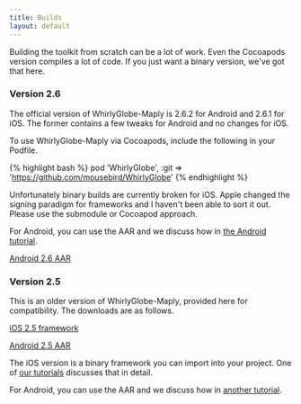 ```yaml
---
title: Builds
layout: default
---
```


Building the toolkit from scratch can be a lot of work.  Even the Cocoapods version compiles a lot of code.  If you just want a binary version, we've got that here.

### Version 2.6

The official version of WhirlyGlobe-Maply is 2.6.2 for Android and 2.6.1 for iOS.  The former contains a few tweaks for Android and no changes for iOS.

To use WhirlyGlobe-Maply via Cocoapods, include the following in your Podfile.

{% highlight bash %}
pod 'WhirlyGlobe', :git => 'https://github.com/mousebird/WhirlyGlobe'
{% endhighlight %}

Unfortunately binary builds are currently broken for iOS.  Apple changed the signing paradigm for frameworks and I haven't been able to sort it out.  Please use the submodule or Cocoapod approach.

For Android, you can use the AAR and we discuss how in [the Android tutorial](https://mousebird.github.io/WhirlyGlobe/tutorial/android/building-from-nightly.html).

[Android 2.6 AAR](https://s3-us-west-1.amazonaws.com/whirlyglobemaplydistribution/WhirlyGlobe-Maply_Distribution_2_6_2.aar)


### Version 2.5

This is an older version of WhirlyGlobe-Maply, provided here for compatibility.  The downloads are as follows.

[iOS 2.5 framework](https://s3-us-west-1.amazonaws.com/whirlyglobemaplydistribution/WhirlyGlobe-Maply_Distribution_2_5.zip)

[Android 2.5 AAR](https://s3-us-west-1.amazonaws.com/whirlyglobemaplydistribution/WhirlyGlobe-Maply_Distribution_2_5.aar)

The iOS version is a binary framework you can import into your project.  One of [our tutorials](https://mousebird.github.io/WhirlyGlobe/tutorial/ios/building_from_binary.html/) discusses that in detail.

For Android, you can use the AAR and we discuss how in [another tutorial](https://mousebird.github.io/WhirlyGlobe/tutorial/android/building-from-nightly.html).
